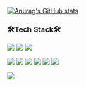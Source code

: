 

[![Anurag's GitHub stats](https://github-readme-stats.vercel.app/api?username=stevey-sy&hide=stars,prs)](https://github.com/stevey-sy/github-readme-stats)

### 🛠Tech Stack🛠
<div>
    <p>
    <img src="https://img.shields.io/badge/Android-3DDC84?style=flat-square&logo=Android&logoColor=white"/>
    <img src="https://img.shields.io/badge/Java-007396?style=flat-square&logo=Java&logoColor=white"/>
    <img src="https://img.shields.io/badge/Kotlin-0095D5?style=flat-square&logo=Kotlin&logoColor=white"/>
    </p>
    <p>
    <img src="https://img.shields.io/badge/PHP-777BB4?style=flat-square&logo=PHP&logoColor=white"/>
    <img src="https://img.shields.io/badge/MySQL-4479A1?style=flat-square&logo=MySQL&logoColor=white"/>
    <img src="https://img.shields.io/badge/HTML5-E34F26?style=flat-square&logo=HTML5&logoColor=white"/>
    <img src="https://img.shields.io/badge/CSS-1572B6?style=flat-square&logo=CSS3&logoColor=white"/>
    <img src="https://img.shields.io/badge/JavaScript-F7DF1E?style=flat-square&logo=JavaScript&logoColor=white"/>
    <img src="https://img.shields.io/badge/Node.js-339933?style=flat-square&logo=Node.js&logoColor=white"/>
    </p>
    <img src="https://img.shields.io/badge/Ubuntu-E95420?style=flat-square&logo=Ubuntu&logoColor=white"/>
    
    
</div>


